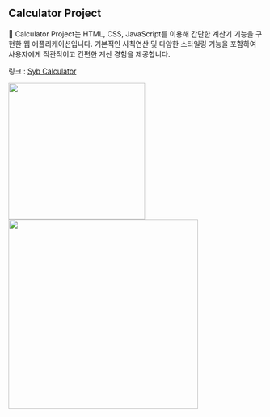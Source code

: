 ## Calculator Project

🎉 Calculator Project는 HTML, CSS, JavaScript를 이용해 간단한 계산기 기능을 구현한 웹 애플리케이션입니다. 기본적인 사칙연산 및 다양한 스타일링 기능을 포함하여 사용자에게 직관적이고 간편한 계산 경험을 제공합니다.

<span>링크 : <a href='https://sybcalculator.vercel.app/' target='_blank'>Syb Calculator</a></span>

<span>
  <img src='https://github.com/user-attachments/assets/82d565b7-24ed-40bf-a03c-46a62c394ee0' style="width:270px;">
  <img src='https://github.com/user-attachments/assets/736677dd-1948-492c-aaeb-9761769f6bed' style="width:375px;">
</span>
